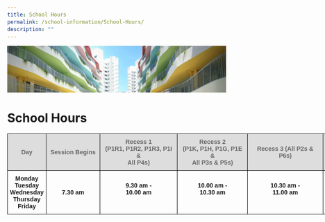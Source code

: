 ```yaml
---
title: School Hours
permalink: /school-information/School-Hours/
description: ""
---
```

![](/images/SchoolInformation.jpg)


School Hours
============

<style type="text/css">
.tg  {border-collapse:collapse;border-spacing:0;}
.tg td{border-color:black;border-style:solid;border-width:1px;font-family:Arial, sans-serif;font-size:14px;
  overflow:hidden;padding:10px 5px;word-break:normal;}
.tg th{border-color:black;border-style:solid;border-width:1px;font-family:Arial, sans-serif;font-size:14px;
  font-weight:normal;overflow:hidden;padding:10px 5px;word-break:normal;}
.tg .tg-feqv{background-color:#DDD;color:#666;font-weight:bold;text-align:center;vertical-align:middle}
.tg .tg-amwm{font-weight:bold;text-align:center;vertical-align:top}
</style>
<table class="tg" style="undefined;table-layout: fixed; width: 947px">
<colgroup>
<col style="width: 89px">
<col style="width: 124px">
<col style="width: 179px">
<col style="width: 162px">
<col style="width: 174px">
<col style="width: 143px">
<col style="width: 76px">
</colgroup>
<thead>
  <tr>
    <th class="tg-feqv"><span style="color:#666;background-color:#DDD">Day</span><br></th>
    <th class="tg-feqv"><span style="color:#666;background-color:#DDD">Session Begins</span><br></th>
    <th class="tg-feqv"><span style="color:#666;background-color:#DDD">Recess 1</span><br><span style="color:#666;background-color:#DDD">(P1R1, P1R2, P1R3, P1I &amp;</span><br><span style="color:#666;background-color:#DDD">All P4s)</span><br></th>
    <th class="tg-feqv"><span style="color:#666;background-color:#DDD">Recess 2</span><br><span style="color:#666;background-color:#DDD">(P1K, P1H, P1G, P1E &amp;</span><br><span style="color:#666;background-color:#DDD">All P3s &amp; P5s)</span><br></th>
    <th class="tg-feqv"><span style="color:#666;background-color:#DDD">Recess 3 (All P2s &amp; P6s)</span></th>
    <th class="tg-feqv"><span style="color:#666;background-color:#DDD">10 min Snack Break</span><br></th>
    <th class="tg-feqv"><span style="color:#666;background-color:#DDD">Dismissal</span><br></th>
  </tr>
</thead>
<tbody>
  <tr>
    <td class="tg-amwm">Monday<br>Tuesday<br>Wednesday<br>Thursday<br>Friday</td>
    <td class="tg-amwm"><br><br>7.30 am</td>
    <td class="tg-amwm"><br>9.30 am -<br>10.00 am</td>
    <td class="tg-amwm"><br>10.00 am -<br>10.30 am</td>
    <td class="tg-amwm"><br>10.30 am -<br>11.00 am</td>
    <td class="tg-amwm"><br>Between<br>12.30 pm - 1.00 pm</td>
    <td class="tg-amwm"><br><br>1.30 pm</td>
  </tr>
</tbody>
</table>
